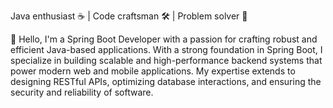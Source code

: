 Java enthusiast ☕ | Code craftsman 🛠️ | Problem solver 🧩

👋 Hello, I'm a Spring Boot Developer with a passion for crafting robust and efficient Java-based applications. With a strong foundation in Spring Boot, I specialize in building scalable and high-performance backend systems that power modern web and mobile applications. My expertise extends to designing RESTful APIs, optimizing database interactions, and ensuring the security and reliability of software.

